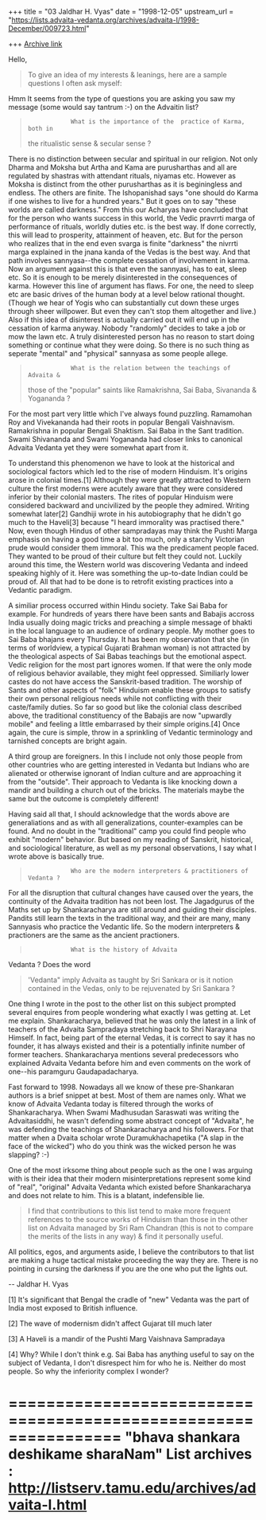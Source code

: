 +++
title = "03 Jaldhar H. Vyas"
date = "1998-12-05"
upstream_url = "https://lists.advaita-vedanta.org/archives/advaita-l/1998-December/009723.html"

+++
[Archive link](https://lists.advaita-vedanta.org/archives/advaita-l/1998-December/009723.html)

Hello,

> To give an idea of my interests & leanings, here are a sample questions I
> often ask myself:
>

Hmm It seems from the type of questions you are asking you saw my message
(some would say tantrum :-) on the Advaitin list?

>                 What is the importance of the  practice of Karma, both in
> the ritualistic sense & secular sense ?

There is no distinction between secular and spiritual in our religion. Not
only Dharma and Moksha but Artha and Kama are purusharthas and all are
regulated by shastras with attendant rituals, niyamas etc.  However as
Moksha is distinct from the other purusharthas as it is beginingless and
endless.  The others are finite.  The Ishopanishad says "one should do
Karma if one wishes to live for a hundred years." But it goes on to say
"these worlds are called darkness."  From this our Acharyas have concluded
that for the person who wants success in this world, the Vedic pravrrti
marga of performance of rituals, worldly duties etc. is the best way.  If
done correctly, this will lead to prosperity, attainment of heaven, etc.
But for the person who realizes that in the end even svarga is finite
"darkness" the nivrrti marga explained in the jnana kanda of the Vedas is
the best way.  And that path involves sannyasa--the complete cessation of
involvement in karma.  Now an argument against this is that even the
sannyasi, has to eat, sleep etc. So it is enough to be merely
disinterested in the consequences of karma.  However this line of argument
has flaws.  For one, the need to sleep etc are basic drives of the human
body at a level below rational thought.  (Though we hear of Yogis who can
substantially cut down these urges through sheer willpower.  But even they
can't stop them altogether and live.)  Also if this idea of disinterest is
actually carried out it will end up in the cessation of karma anyway.
Nobody "randomly" decides to take a job or mow the lawn etc.  A truly
disinterested person has no reason to start doing something or continue
what they were doing.  So there is no such thing as seperate "mental" and
"physical" sannyasa as some people allege.

>
>                 What is the relation between the teachings of Advaita &
> those of the "popular" saints like Ramakrishna, Sai Baba, Sivananda &
> Yogananda ?
>

For the most part very little which I've always found puzzling.
Ramamohan Roy and Vivekananda had their roots in popular Bengali
Vaishnavism.  Ramakrishna in popular Bengali Shaktism.  Sai Baba in the
Sant tradition.  Swami Shivananda and Swami Yogananda had closer links to
canonical Advaita Vedanta yet they were somewhat apart from it.

To understand this phenomenon we have to look at the historical and
sociological factors which led to the rise of modern Hinduism.  It's
origins arose in colonial times.[1] Although they were greatly attracted
to Western culture the first moderns were acutely aware that they were
considered inferior by their colonial masters.  The rites of popular
Hinduism were considered backward and uncivilized by the people they
admired.  Writing somewhat later[2] Gandhiji wrote in his autobiography
that he didn't go much to the Haveli[3] because "I heard immorality was
practised there."  Now, even though Hindus of other sampradayas may think
the Pushti Marga emphasis on having a good time a bit too much, only a
starchy Victorian prude would consider them immoral.  This wa the
predicament people faced.  They wanted to be proud of their culture but
felt they could not.  Luckily around this time, the Western world was
discovering Vedanta and indeed speaking highly of it.  Here was something
the up-to-date Indian could be proud of.  All that had to be done is to
retrofit existing practices into a Vedantic paradigm.

A similiar process occurred within Hindu society.  Take Sai Baba for
example. For hundreds of years there have been sants and Babajis accross
India usually doing magic tricks and preaching a simple message of bhakti
in the local language to an audience of ordinary people.  My mother goes
to Sai Baba bhajans every Thursday.  It has been my observation that she
(in terms of worldview, a typical Gujarati Brahman woman) is not attracted
by the theological aspects of Sai Babas teachings but the emotional
aspect. Vedic religion for the most part ignores women.  If that were the
only mode of religious behavior available, they might feel oppressed.
Similiarly lower castes do not have access the Sanskrit-based tradition.
The worship of Sants and other aspects of "folk" Hinduism enable these
groups to satisfy their own personal religious needs while not conflicting
with their caste/family duties.  So far so good but like the colonial
class described above, the traditional constituency of the Babajis are now
"upwardly mobile" and feeling a little embarrased by their simple origins.[4]
Once again, the cure is simple, throw in a sprinkling of Vedantic
terminology and tarnished concepts are bright again.

A third group are foreigners.  In this I include not only those people
from other countries who are getting interested in Vedanta but Indians who
are alienated or otherwise ignorant of Indian culture and are approaching
it from the "outside". Their approach to Vedanta is like knocking down a
mandir and building a church out of the bricks.  The materials maybe the
same but the outcome is completely different!

Having said all that, I should acknowledge that the words above are
generaliations and as with all generalizations, counter-examples can be
found. And no doubt in the "traditional" camp you could find people who
exhibit "modern" behavior.  But based on my reading of Sanskrit,
historical, and sociological literature, as well as my personal
observations, I say what I wrote above is basically true.


>                 Who are the modern interpreters & practitioners of Vedanta ?
>

For all the disruption that cultural changes have caused over the years,
the continuity of the Advaita tradition has not been lost.  The Jagadgurus
of the Maths set up by Shankaracharya are still around and guiding their
disciples.  Pandits still learn the texts in the traditional way, and
their are many, many Sannyasis who practice the Vedantic life.  So the
modern interpreters & practioners are the same as the ancient practioners.

>                 What is the history of Advaita
Vedanta ? Does the word
> 'Vedanta" imply Advaita as taught by Sri Sankara or is it notion contained
> in the Vedas, only to be rejuvenated by Sri Sankara ?
>

One thing I wrote in the post to the other list on this subject prompted
several enquires from people wondering what exactly I was getting at.
Let me explain.  Shankaracharya, believed that he was only the latest in a
link of teachers of the Advaita Sampradaya stretching back to Shri
Narayana Himself.  In fact, being part of the eternal Vedas, it is correct
to say it has no founder, it has always existed and their is a potentially
infinite number of former teachers. Shankaracharya mentions several
predecessors who explained Advaita Vedanta before him and even comments on
the work of one--his paramguru Gaudapadacharya.

Fast forward to 1998.  Nowadays all we know of these pre-Shankaran authors
is a brief snippet at best.  Most of them are names only.  What we know of
Advaita Vedanta today is filtered through the works of Shankaracharya.
When Swami Madhusudan Saraswati was writing the Advaitasiddhi, he wasn't
defending some abstract concept of "Advaita", he was defending the
teachings of Shankaracharya and his followers.  For that matter when a
Dvaita scholar wrote Duramukhachapetika ("A slap in the face of the
wicked") who do you think was the wicked person he was slapping? :-)

One of the most irksome thing about people such as the one I was arguing
with is their idea that their modern misinterpretations represent some
kind of "real", "original" Advaita Vedanta which existed before
Shankaracharya and does not relate to him.  This is a blatant,
indefensible lie.

>
> I find that contributions to this list tend to make more frequent references
> to the source works of Hinduism than those in the  other list on Advaita
> managed by Sri Ram Chandran (this is not to compare the merits of the lists
> in any way) & find it personally useful.
>

All politics, egos, and arguments aside, I believe the contributors to
that list are making a huge tactical mistake proceeding the way they are.
There is no pointing in cursing the darkness if you are the one who put
the lights out.

 --
Jaldhar H. Vyas <jaldhar at braincells.com>

[1] It's significant that Bengal the cradle of "new" Vedanta was the part
of India most exposed to British influence.

[2] The wave of modernism didn't affect Gujarat till much later

[3] A Haveli is a mandir of the Pushti Marg Vaishnava Sampradaya

[4] Why?  While I don't think e.g. Sai Baba has anything useful to say on
the subject of Vedanta, I don't disrespect him for who he is.  Neither do
most people.  So why the inferiority complex I wonder?

================================================================
"bhava shankara deshikame sharaNam"
List archives : http://listserv.tamu.edu/archives/advaita-l.html
================================================================

